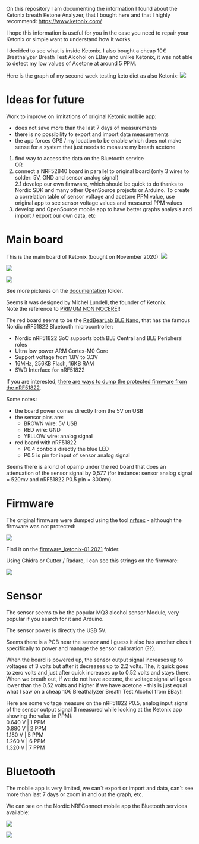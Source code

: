 On this repository I am documenting the information I found about the Ketonix breath Ketone Analyzer, that I bought here and that I highly recommend: https://www.ketonix.com/<br>

I hope this information is useful for you in the case you need to repair your Ketonix or simple want to understand how it works.

I decided to see what is inside Ketonix. I also bought a cheap 10€ Breathalyzer Breath Test Alcohol on EBay and unlike Ketonix, it was not able to detect my low values of Acetone at around 5 PPM.

Here is the graph of my second week testing keto diet as also Ketonix:
![](documentation/ketonix_7_days.png)

# Ideas for future

Work to improve on limitations of original Ketonix mobile app:
- does not save more than the last 7 days of measurements
- there is no possibility to export and import data measurements
- the app forces GPS / my location to be enable which does not make sense for a system that just needs to measure my breath acetone

1. find way to access the data on the Bluetooth service<br>
OR<br>
2. connect a NRF52840 board in parallel to original board (only 3 wires to solder: 5V, GND and sensor analog signal)<br>
2.1 develop our own firmware, which should be quick to do thanks to Nordic SDK and many other OpenSource projects or Arduino. To create a correlation table of sensor voltage and acetone PPM value, use original app to see sensor voltage values and measured PPM values<br>
3. develop and OpenSource mobile app to have better graphs analysis and import / export our own data, etc<br>

# Main board

This is the main board of Ketonix (bought on November 2020):
![](documentation/ketonix_01.jpg)

![](documentation/ketonix_05.jpg)

![](documentation/ketonix_06.jpg)

See more pictures on the [documentation]() folder.

Seems it was designed by Michel Lundell, the founder of Ketonix.
<br>
Note the reference to [PRIMUM NON NOCERE](https://en.wikipedia.org/wiki/Primum_non_nocere)!!

The red board seems to be the [RedBearLab BLE Nano](https://github.com/RedBearLab/BLENano), that has the famous Nordic nRF51822 Bluetooth microcontroller:
* Nordic nRF51822 SoC supports both BLE Central and BLE Peripheral roles
* Ultra low power ARM Cortex-M0 Core
* Support voltage from 1.8V to 3.3V
* 16MHz, 256KB Flash, 16KB RAM
* SWD Interface for nRF51822

If you are interested, [there are ways to dump the protected firmware from the nRF51822](http://hfdb.io/cpumcus/nordic-semi/nrf51822.html).

Some notes:
* the board power comes directly from the 5V on USB
* the sensor pins are:
  * BROWN wire: 5V USB
  * RED wire: GND
  * YELLOW wire: analog signal
* red board with nRF51822
  * P0.4 controls directly the blue LED
  * P0.5 is pin for input of sensor analog signal

Seems there is a kind of opamp under the red board that does an attenuation of the sensor signal by 0,577 (for instance: sensor analog signal = 520mv and nRF51822 P0.5 pin = 300mv).

# Firmware

The original firmware were dumped using the tool [nrfsec](https://github.com/buildxyz-git/nrfsec/) - although the firmware was not protected:

![](documentation/ketonix_firmware.png)

Find it on the [firmware_ketonix-01.2021](/firmware_ketonix-01.2021) folder.

Using Ghidra or Cutter / Radare, I can see this strings on the firmware:

![](documentation/ketonix_firmware_strings.png)

# Sensor

The sensor seems to be the popular MQ3 alcohol sensor Module, very popular if you search for it and Arduino.

The sensor power is directly the USB 5V.

Seems there is a PCB near the sensor and I guess it also has another circuit specifically to power and manage the sensor calibration (??).

When the board is powered up, the sensor output signal increases up to voltages of 3 volts but after it decreases up to 2.2 volts. The, it quick goes to zero volts and just after quick increases up to 0.52 volts and stays there. When we breath out, if we do not have acetone, the voltage signal will goes lower than the 0.52 volts and higher if we have acetone - this is just equal what I saw on a cheap 10€ Breathalyzer Breath Test Alcohol from EBay!!

Here are some voltage measure on the nRF51822 P0.5, analog input signal of the sensor output signal (I measured while looking at the Ketonix app showing the value in PPM):<br>
0.640 V | 1 PPM<br>
0.880 V | 2 PPM<br>
1.180 V | 5 PPM<br>
1.260 V | 6 PPM<br>
1.320 V | 7 PPM<br>

# Bluetooth

The mobile app is very limited, we can´t export or import and data, can´t see more than last 7 days or zoom in and out the graph, etc.

We can see on the Nordic NRFConnect mobile app the Bluetooth services available:

![](documentation/ketonix_bluetooth_01.jpg)

![](documentation/ketonix_bluetooth_02.jpg)
